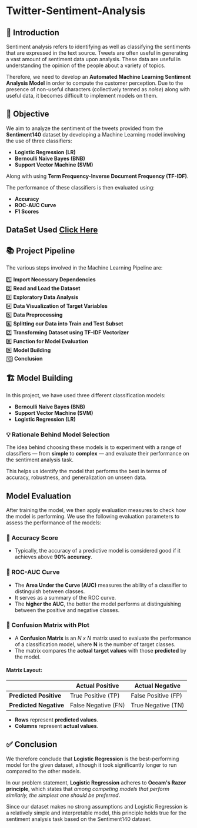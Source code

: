 # Twitter-Sentiment-Analysis
## 🔰 Introduction

Sentiment analysis refers to identifying as well as classifying the sentiments that are expressed in the text source. Tweets are often useful in generating a vast amount of sentiment data upon analysis. These data are useful in understanding the opinion of the people about a variety of topics.

Therefore, we need to develop an **Automated Machine Learning Sentiment Analysis Model** in order to compute the customer perception. Due to the presence of non-useful characters (collectively termed as *noise*) along with useful data, it becomes difficult to implement models on them.

## 🎯 Objective

We aim to analyze the sentiment of the tweets provided from the **Sentiment140** dataset by developing a Machine Learning model involving the use of three classifiers:

- **Logistic Regression (LR)**
- **Bernoulli Naive Bayes (BNB)**
- **Support Vector Machine (SVM)**

Along with using **Term Frequency-Inverse Document Frequency (TF-IDF)**.

The performance of these classifiers is then evaluated using:

- **Accuracy**
- **ROC-AUC Curve**
- **F1 Scores**
## DataSet Used  <a href="https://www.kaggle.com/datasets/kazanova/sentiment140?resource=download">Click Here</a>

## 📚 Project Pipeline

The various steps involved in the Machine Learning Pipeline are:

1️⃣ **Import Necessary Dependencies**  
2️⃣ **Read and Load the Dataset**  
3️⃣ **Exploratory Data Analysis**  
4️⃣ **Data Visualization of Target Variables**  
5️⃣ **Data Preprocessing**  
6️⃣ **Splitting our Data into Train and Test Subset**  
7️⃣ **Transforming Dataset using TF-IDF Vectorizer**  
8️⃣ **Function for Model Evaluation**  
9️⃣ **Model Building**  
🔟 **Conclusion**

## 🏗️ Model Building

In this project, we have used three different classification models:

- **Bernoulli Naive Bayes (BNB)**
- **Support Vector Machine (SVM)**
- **Logistic Regression (LR)**

### 💡 Rationale Behind Model Selection

The idea behind choosing these models is to experiment with a range of classifiers — from **simple** to **complex** — and evaluate their performance on the sentiment analysis task.

This helps us identify the model that performs the best in terms of accuracy, robustness, and generalization on unseen data.


## Model Evaluation

After training the model, we then apply evaluation measures to check how the model is performing. We use the following evaluation parameters to assess the performance of the models:

### 📌 Accuracy Score
- Typically, the accuracy of a predictive model is considered good if it achieves above **90% accuracy**.

### 📌 ROC-AUC Curve
- The **Area Under the Curve (AUC)** measures the ability of a classifier to distinguish between classes.
- It serves as a summary of the ROC curve.
- The **higher the AUC**, the better the model performs at distinguishing between the positive and negative classes.

### 📌 Confusion Matrix with Plot
- A **Confusion Matrix** is an *N x N* matrix used to evaluate the performance of a classification model, where **N** is the number of target classes.
- The matrix compares the **actual target values** with those **predicted** by the model.

#### Matrix Layout:
|               | Actual Positive | Actual Negative |
|---------------|------------------|------------------|
| **Predicted Positive** | True Positive (TP) | False Positive (FP) |
| **Predicted Negative** | False Negative (FN) | True Negative (TN) |

- **Rows** represent **predicted values**.
- **Columns** represent **actual values**.


## ✅ Conclusion

We therefore conclude that **Logistic Regression** is the best-performing model for the given dataset, although it took significantly longer to run compared to the other models.

In our problem statement, **Logistic Regression** adheres to **Occam's Razor principle**, which states that *among competing models that perform similarly, the simplest one should be preferred*. 

Since our dataset makes no strong assumptions and Logistic Regression is a relatively simple and interpretable model, this principle holds true for the sentiment analysis task based on the Sentiment140 dataset.

